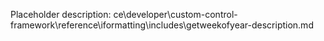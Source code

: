 Placeholder description: ce\developer\custom-control-framework\reference\iformatting\includes\getweekofyear-description.md